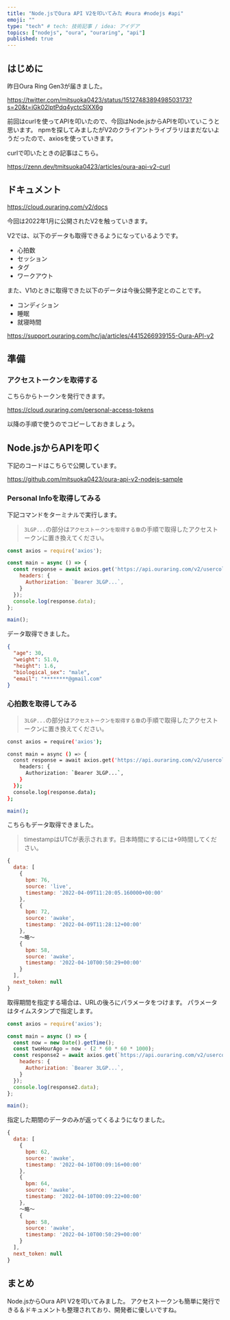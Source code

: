 ```yaml
---
title: "Node.jsでOura API V2を叩いてみた #oura #nodejs #api"
emoji: ""
type: "tech" # tech: 技術記事 / idea: アイデア
topics: ["nodejs", "oura", "ouraring", "api"]
published: true
---
```


## はじめに

昨日Oura Ring Gen3が届きました。

https://twitter.com/mitsuoka0423/status/1512748389498503173?s=20&t=iGk02lptPdq4yctcSlXX6g

前回はcurlを使ってAPIを叩いたので、今回はNode.jsからAPIを叩いていこうと思います。
npmを探してみましたがV2のクライアントライブラリはまだないようだったので、axiosを使っていきます。

curlで叩いたときの記事はこちら。

https://zenn.dev/tmitsuoka0423/articles/oura-api-v2-curl

## ドキュメント

https://cloud.ouraring.com/v2/docs

今回は2022年1月に公開されたV2を触っていきます。

V2では、以下のデータも取得できるようになっているようです。

- 心拍数
- セッション
- タグ
- ワークアウト

また、V1のときに取得できた以下のデータは今後公開予定とのことです。

- コンディション
- 睡眠
- 就寝時間

https://support.ouraring.com/hc/ja/articles/4415266939155-Oura-API-v2

## 準備

### アクセストークンを取得する

こちらからトークンを発行できます。

https://cloud.ouraring.com/personal-access-tokens

以降の手順で使うのでコピーしておきましょう。

## Node.jsからAPIを叩く

下記のコードはこちらで公開しています。

https://github.com/mitsuoka0423/oura-api-v2-nodejs-sample

### Personal Infoを取得してみる

下記コマンドをターミナルで実行します。

> `3LGP...`の部分は`アクセストークンを取得する章`の手順で取得したアクセストークンに置き換えてください。

```js
const axios = require('axios');

const main = async () => {
  const response = await axios.get('https://api.ouraring.com/v2/usercollection/daily_activity', {
    headers: {
      Authorization: `Bearer 3LGP...`,
    }
  });
  console.log(response.data);
};

main();
```

データ取得できました。

```json
{
  "age": 30,
  "weight": 51.0,
  "height": 1.6,
  "biological_sex": "male",
  "email": "********@gmail.com"
}
```

### 心拍数を取得してみる

> `3LGP...`の部分は`アクセストークンを取得する章`の手順で取得したアクセストークンに置き換えてください。

```bash
const axios = require('axios');

const main = async () => {
  const response = await axios.get('https://api.ouraring.com/v2/usercollection/heartrate', {
    headers: {
      Authorization: `Bearer 3LGP...`,
    }
  });
  console.log(response.data);
};

main();
```

こちらもデータ取得できました。

> timestampはUTCが表示されます。日本時間にするには+9時間してください。

```js
{
  data: [
    {
      bpm: 76,
      source: 'live',
      timestamp: '2022-04-09T11:20:05.160000+00:00'
    },
    {
      bpm: 72,
      source: 'awake',
      timestamp: '2022-04-09T11:28:12+00:00'
    },
    〜略〜
    {
      bpm: 58,
      source: 'awake',
      timestamp: '2022-04-10T00:50:29+00:00'
    }
  ],
  next_token: null
}
```

取得期間を指定する場合は、URLの後ろにパラメータをつけます。
パラメータはタイムスタンプで指定します。

```js
const axios = require('axios');

const main = async () => {
  const now = new Date().getTime();
  const twoHourAgo = now - (2 * 60 * 60 * 1000); 
  const response2 = await axios.get(`https://api.ouraring.com/v2/usercollection/heartrate?start_datetime=${twoHourAgo}&end_datetime=${now}`, {
    headers: {
      Authorization: `Bearer 3LGP...`,
    }
  });
  console.log(response2.data);
};

main();
```

指定した期間のデータのみが返ってくるようになりました。

```js
{
  data: [
    {
      bpm: 62,
      source: 'awake',
      timestamp: '2022-04-10T00:09:16+00:00'
    },
    {
      bpm: 64,
      source: 'awake',
      timestamp: '2022-04-10T00:09:22+00:00'
    },
    〜略〜
    {
      bpm: 58,
      source: 'awake',
      timestamp: '2022-04-10T00:50:29+00:00'
    }
  ],
  next_token: null
}
```

## まとめ

Node.jsからOura API V2を叩いてみました。
アクセストークンも簡単に発行できる＆ドキュメントも整理されており、開発者に優しいですね。
